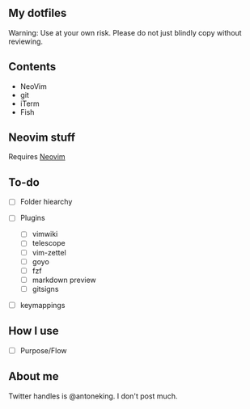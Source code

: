 ## My dotfiles
Warning: Use at your own risk. Please do not just blindly copy without reviewing.

## Contents
- NeoVim
- git
- iTerm
- Fish


## Neovim stuff

Requires [Neovim](https://neovim.io/)

## To-do
- [ ] Folder hiearchy
- [ ] Plugins
  - [ ] vimwiki
  - [ ] telescope
  - [ ] vim-zettel
  - [ ] goyo
  - [ ] fzf
  - [ ] markdown preview
  - [ ] gitsigns
- [ ] keymappings


## How I use
- [ ] Purpose/Flow

## About me
Twitter handles is @antoneking. I don't post much.
